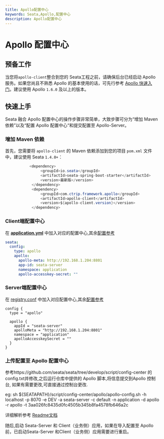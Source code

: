 ```yaml
---
title: Apollo配置中心
keywords: Seata,Apollo,配置中心
description: Apollo配置中心
---
```


# Apollo 配置中心

## 预备工作

当您将`apollo-client`整合到您的 Seata工程之前，请确保后台已经启动 Apollo 服务。如果您尚且不熟悉 Apollo 的基本使用的话，可先行参考 [Apollo 快速入门](https://www.apolloconfig.com/)。建议使用 Apollo `1.6.0` 及以上的版本。

## 快速上手

Seata 融合 Apollo 配置中心的操作步骤非常简单，大致步骤可分为“增加 Maven 依赖”以及“配置 Apollo 配置中心“和提交配置至 Apollo-Server。

### 增加 Maven 依赖

首先，您需要将 `apollo-client` 的 Maven 依赖添加到您的项目 `pom.xml` 文件中，建议使用 Seata `1.4.0+`：

```java
           <dependency>
                <groupId>io.seata</groupId>
                <artifactId>seata-spring-boot-starter</artifactId>
                <version>最新版</version>
            </dependency>
            <dependency>
                <groupId>com.ctrip.framework.apollo</groupId>
                <artifactId>apollo-client</artifactId>
                <version>${apollo-client.version}</version>
            </dependency>
```

### Client端配置中心

在 [**application.yml**](https://github.com/seata/seata/blob/develop/script/client/spring/application.yml) 中加入对应的配置中心,其余[配置参考](https://github.com/seata/seata/tree/develop/script/client)

```yaml
seata:
  config:
    type: apollo
    apollo:
      apollo-meta: http://192.168.1.204:8801
      app-id: seata-server
      namespace: application
      apollo-accesskey-secret: ""
```

### Server端配置中心

在 [registry.conf](https://github.com/seata/seata/blob/develop/script/server/config/registry.conf) 中加入对应配置中心,其余[配置参考](https://github.com/seata/seata/tree/develop/script/server)

```
config {
  type = "apollo"

  apollo {
    appId = "seata-server"
    apolloMeta = "http://192.168.1.204:8801"
    namespace = "application"
    apolloAccesskeySecret = ""
  }
}

```

### 上传配置至 Apollo 配置中心

参考https://github.com/seata/seata/tree/develop/script/config-center 的config.txt并修改,之后运行仓库中提供的 Apollo 脚本,将信息提交到Apollo 控制台, 如果有需要更改,可直接通过控制台更改.

eg: sh ${SEATAPATH}/script/config-center/apollo/apollo-config.sh -h localhost -p 8070 -e DEV -a seata-server -c default -n application -d apollo -r apollo -t 3aa026fc8435d0fc4505b345b8fa4578fb646a2c

详细解析参考 [Readme文档](https://github.com/seata/seata/blob/develop/script/config-center/README.md)

随后,启动 Seata-Server 和 Client（业务侧）应用，如果在导入配置至 Apollo 前，已启动Seata-Server 和Client（业务侧）应用需要进行重启。